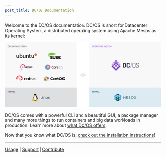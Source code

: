 ```yaml
---
post_title: DC/OS Documentation
---
```


Welcome to the DC/OS documentation. DC/OS is short for Datacenter Operating System, a distributed operating system using Apache Mesos as its kernel:

![Local vs Distributed OS](img/comparison.png)

DC/OS comes with a powerful CLI and a beautiful GUI, a package manager and many more things to run containers and big data workloads in production. Learn more about [what DC/OS offers](/docs/1.9/overview/what-is-dcos/).

Now that you know what DC/OS is, [check out the installation instructions](/docs/1.9/administration/installing/)!

---

[Usage](/docs/1.9/usage/) | [Support](/docs/1.9/support/) | [Contribute](https://dcos.io/contribute)


